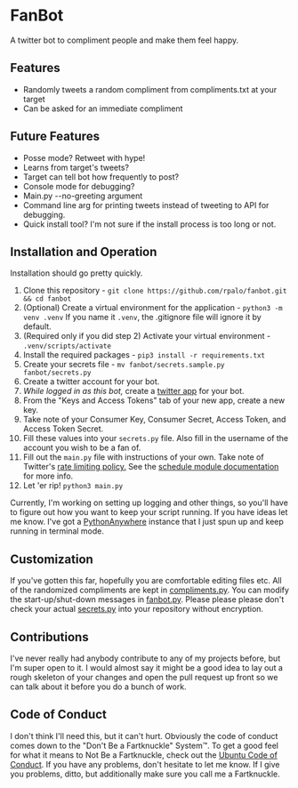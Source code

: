 # FanBot

A twitter bot to compliment people and make them feel happy.

## Features

 - Randomly tweets a random compliment from compliments.txt at your target
 - Can be asked for an immediate compliment

## Future Features

 - Posse mode?  Retweet with hype!
 - Learns from target's tweets?
 - Target can tell bot how frequently to post?
 - Console mode for debugging?
 - Main.py --no-greeting argument
 - Command line arg for printing tweets instead of tweeting to API for debugging.
 - Quick install tool?  I'm not sure if the install process is too long or not.

## Installation and Operation

Installation should go pretty quickly.

 1. Clone this repository - `git clone https://github.com/rpalo/fanbot.git && cd fanbot`
 2. (Optional) Create a virtual environment for the application - `python3 -m venv .venv`  If you name it `.venv`, the .gitignore file will ignore it by default.
 3. (Required only if you did step 2) Activate your virtual environment - `.venv/scripts/activate`
 4. Install the required packages - `pip3 install -r requirements.txt`
 5. Create your secrets file - `mv fanbot/secrets.sample.py fanbot/secrets.py`
 6. Create a twitter account for your bot.
 7. *While logged in as this bot,* create a [twitter app](https://apps.twitter.com) for your bot.
 8. From the "Keys and Access Tokens" tab of your new app, create a new key.
 9. Take note of your Consumer Key, Consumer Secret, Access Token, and Access Token Secret.
 10. Fill these values into your `secrets.py` file.  Also fill in the username of the account you wish to be a fan of.
 11. Fill out the `main.py` file with instructions of your own.  Take note of Twitter's [rate limiting policy.](https://dev.twitter.com/rest/public/rate-limiting)  See the [schedule module documentation](https://pypi.python.org/pypi/schedule) for more info.
 12. Let 'er rip!  `python3 main.py`

Currently, I'm working on setting up logging and other things, so you'll have to figure out how you want to keep your script running.  If you have ideas let me know.  I've got a [PythonAnywhere](https://pythonanywhere.com) instance that I just spun up and keep running in terminal mode.

## Customization

If you've gotten this far, hopefully you are comfortable editing files etc.  All of the randomized compliments are kept in [compliments.py](https://github.com/rpalo/fanbot/blob/master/fanbot/compliments.py).  You can modify the start-up/shut-down messages in [fanbot.py](https://github.com/rpalo/fanbot/blob/master/fanbot/fanbot.py).  Please please please don't check your actual [secrets.py](https://github.com/rpalo/fanbot/blob/master/fanbot/secrets.sample.py) into your repository without encryption.

## Contributions

I've never really had anybody contribute to any of my projects before, but I'm super open to it.  I would almost say it might be a good idea to lay out a rough skeleton of your changes and open the pull request up front so we can talk about it before you do a bunch of work.  

## Code of Conduct

I don't think I'll need this, but it can't hurt.  Obviously the code of conduct comes down to the "Don't Be a Fartknuckle" System™.  To get a good feel for what it means to Not Be a Fartknuckle, check out the [Ubuntu Code of Conduct](https://www.ubuntu.com/about/about-ubuntu/conduct).  If you have any problems, don't hesitate to let me know.  If I give you problems, ditto, but additionally make sure you call me a Fartknuckle.

